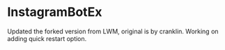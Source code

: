 InstagramBotEx
==============

Updated the forked version from LWM, original is by cranklin. Working on adding quick restart option.
